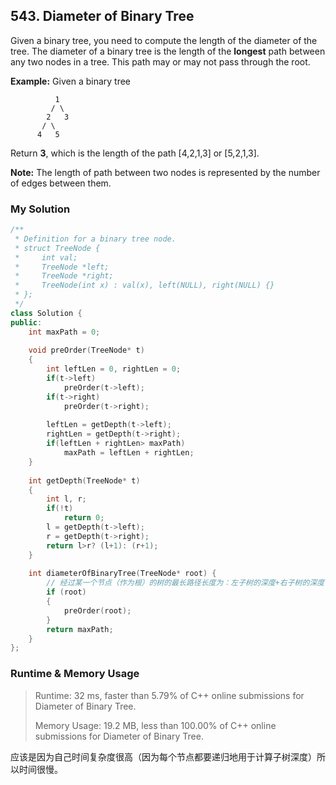 ## 543. Diameter of Binary Tree

Given a binary tree, you need to compute the length of the diameter of the tree. The diameter of a binary tree is the length of the **longest** path between any two nodes in a tree. This path may or may not pass through the root. 

  

 **Example:**
 Given a binary tree  

```
          1
         / \
        2   3
       / \     
      4   5    
```

 Return **3**, which is the length of the path [4,2,1,3] or [5,2,1,3]. 



**Note:** The length of path between two nodes is represented by the number of edges between them. 



### My Solution

```C++
/**
 * Definition for a binary tree node.
 * struct TreeNode {
 *     int val;
 *     TreeNode *left;
 *     TreeNode *right;
 *     TreeNode(int x) : val(x), left(NULL), right(NULL) {}
 * };
 */
class Solution {
public:
    int maxPath = 0;
    
    void preOrder(TreeNode* t)
    {
        int leftLen = 0, rightLen = 0;
        if(t->left)
            preOrder(t->left); 
        if(t->right)
            preOrder(t->right);
        
        leftLen = getDepth(t->left);
        rightLen = getDepth(t->right);
        if(leftLen + rightLen> maxPath)
            maxPath = leftLen + rightLen;
    }
    
    int getDepth(TreeNode* t)
    {
        int l, r;
        if(!t)
            return 0;
        l = getDepth(t->left);
        r = getDepth(t->right);
        return l>r? (l+1): (r+1);
    }
    
    int diameterOfBinaryTree(TreeNode* root) {
        // 经过某一个节点（作为根）的树的最长路径长度为：左子树的深度+右子树的深度
        if (root)
        {
            preOrder(root);
        }
        return maxPath;
    }
};
```



### Runtime & Memory Usage

> Runtime: 32 ms, faster than 5.79% of C++ online submissions for Diameter of Binary Tree.
>
> Memory Usage: 19.2 MB, less than 100.00% of C++ online submissions for Diameter of Binary Tree.

应该是因为自己时间复杂度很高（因为每个节点都要递归地用于计算子树深度）所以时间很慢。